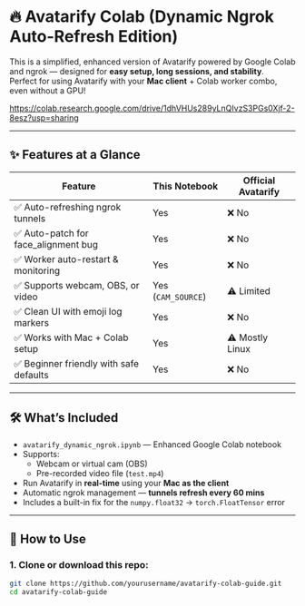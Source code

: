 # 🔥 Avatarify Colab (Dynamic Ngrok Auto-Refresh Edition)

This is a simplified, enhanced version of Avatarify powered by Google Colab and ngrok — designed for **easy setup, long sessions, and stability**.  
Perfect for using Avatarify with your **Mac client** + Colab worker combo, even without a GPU!

https://colab.research.google.com/drive/1dhVHUs289yLnQIvzS3PGs0Xjf-2-8esz?usp=sharing

---

## ✨ Features at a Glance

| Feature                               | This Notebook        | Official Avatarify |
|---------------------------------------|----------------------|--------------------|
| ✅ Auto-refreshing ngrok tunnels      | Yes                  | ❌ No              |
| ✅ Auto-patch for face_alignment bug  | Yes                  | ❌ No              |
| ✅ Worker auto-restart & monitoring   | Yes                  | ❌ No              |
| ✅ Supports webcam, OBS, or video     | Yes (`CAM_SOURCE`)   | ⚠️ Limited         |
| ✅ Clean UI with emoji log markers    | Yes                  | ❌ No              |
| ✅ Works with Mac + Colab setup       | Yes                  | ⚠️ Mostly Linux    |
| ✅ Beginner friendly with safe defaults | Yes                | ❌ No              |

---

## 🛠 What’s Included

- `avatarify_dynamic_ngrok.ipynb` — Enhanced Google Colab notebook
- Supports:
  - Webcam or virtual cam (OBS)
  - Pre-recorded video file (`test.mp4`)
- Run Avatarify in **real-time** using your **Mac as the client**
- Automatic ngrok management — **tunnels refresh every 60 mins**
- Includes a built-in fix for the `numpy.float32` → `torch.FloatTensor` error

---

## 🚀 How to Use

### 1. Clone or download this repo:
```bash
git clone https://github.com/yourusername/avatarify-colab-guide.git
cd avatarify-colab-guide
